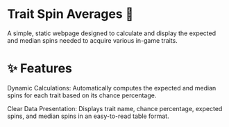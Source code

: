# Trait Spin Averages 🎴
A simple, static webpage designed to calculate and display the expected and median spins needed to acquire various in-game traits.

# ✨ Features
Dynamic Calculations: Automatically computes the expected and median spins for each trait based on its chance percentage.

Clear Data Presentation: Displays trait name, chance percentage, expected spins, and median spins in an easy-to-read table format.
